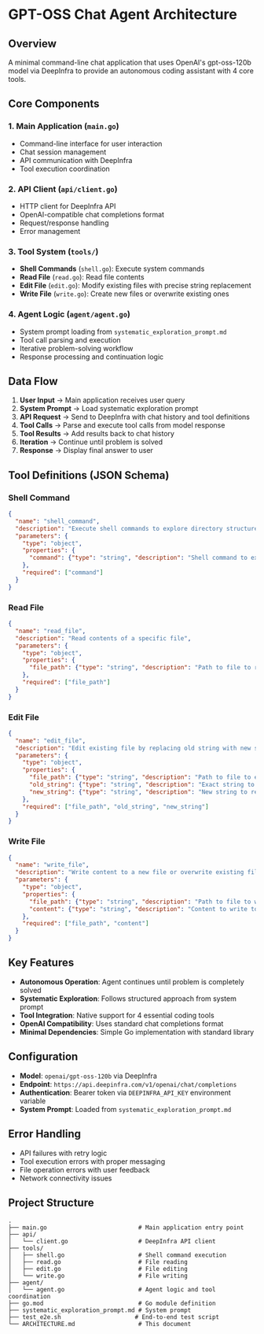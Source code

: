 # GPT-OSS Chat Agent Architecture

## Overview
A minimal command-line chat application that uses OpenAI's gpt-oss-120b model via DeepInfra to provide an autonomous coding assistant with 4 core tools.

## Core Components

### 1. Main Application (`main.go`)
- Command-line interface for user interaction
- Chat session management
- API communication with DeepInfra
- Tool execution coordination

### 2. API Client (`api/client.go`)
- HTTP client for DeepInfra API
- OpenAI-compatible chat completions format
- Request/response handling
- Error management

### 3. Tool System (`tools/`)
- **Shell Commands** (`shell.go`): Execute system commands
- **Read File** (`read.go`): Read file contents
- **Edit File** (`edit.go`): Modify existing files with precise string replacement
- **Write File** (`write.go`): Create new files or overwrite existing ones

### 4. Agent Logic (`agent/agent.go`)
- System prompt loading from `systematic_exploration_prompt.md`
- Tool call parsing and execution
- Iterative problem-solving workflow
- Response processing and continuation logic

## Data Flow

1. **User Input** → Main application receives user query
2. **System Prompt** → Load systematic exploration prompt
3. **API Request** → Send to DeepInfra with chat history and tool definitions
4. **Tool Calls** → Parse and execute tool calls from model response
5. **Tool Results** → Add results back to chat history
6. **Iteration** → Continue until problem is solved
7. **Response** → Display final answer to user

## Tool Definitions (JSON Schema)

### Shell Command
```json
{
  "name": "shell_command",
  "description": "Execute shell commands to explore directory structure, search files, run programs",
  "parameters": {
    "type": "object",
    "properties": {
      "command": {"type": "string", "description": "Shell command to execute"}
    },
    "required": ["command"]
  }
}
```

### Read File
```json
{
  "name": "read_file", 
  "description": "Read contents of a specific file",
  "parameters": {
    "type": "object",
    "properties": {
      "file_path": {"type": "string", "description": "Path to file to read"}
    },
    "required": ["file_path"]
  }
}
```

### Edit File
```json
{
  "name": "edit_file",
  "description": "Edit existing file by replacing old string with new string",
  "parameters": {
    "type": "object", 
    "properties": {
      "file_path": {"type": "string", "description": "Path to file to edit"},
      "old_string": {"type": "string", "description": "Exact string to replace"},
      "new_string": {"type": "string", "description": "New string to replace with"}
    },
    "required": ["file_path", "old_string", "new_string"]
  }
}
```

### Write File
```json
{
  "name": "write_file",
  "description": "Write content to a new file or overwrite existing file",
  "parameters": {
    "type": "object",
    "properties": {
      "file_path": {"type": "string", "description": "Path to file to write"},
      "content": {"type": "string", "description": "Content to write to file"}
    },
    "required": ["file_path", "content"]
  }
}
```

## Key Features

- **Autonomous Operation**: Agent continues until problem is completely solved
- **Systematic Exploration**: Follows structured approach from system prompt
- **Tool Integration**: Native support for 4 essential coding tools
- **OpenAI Compatibility**: Uses standard chat completions format
- **Minimal Dependencies**: Simple Go implementation with standard library

## Configuration

- **Model**: `openai/gpt-oss-120b` via DeepInfra
- **Endpoint**: `https://api.deepinfra.com/v1/openai/chat/completions`
- **Authentication**: Bearer token via `DEEPINFRA_API_KEY` environment variable
- **System Prompt**: Loaded from `systematic_exploration_prompt.md`

## Error Handling

- API failures with retry logic
- Tool execution errors with proper messaging
- File operation errors with user feedback
- Network connectivity issues

## Project Structure
```
.
├── main.go                          # Main application entry point
├── api/
│   └── client.go                    # DeepInfra API client
├── tools/
│   ├── shell.go                     # Shell command execution
│   ├── read.go                      # File reading
│   ├── edit.go                      # File editing
│   └── write.go                     # File writing
├── agent/
│   └── agent.go                     # Agent logic and tool coordination
├── go.mod                           # Go module definition
├── systematic_exploration_prompt.md # System prompt
├── test_e2e.sh                     # End-to-end test script
└── ARCHITECTURE.md                  # This document
```